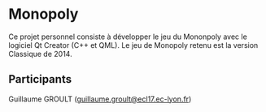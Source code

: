 # Monopoly

Ce projet personnel consiste à développer le jeu du Mononpoly avec le logiciel Qt Creator (C++ et QML). Le jeu de Monopoly retenu est la version Classique de 2014.

## Participants

Guillaume GROULT (guillaume.groult@ecl17.ec-lyon.fr)
